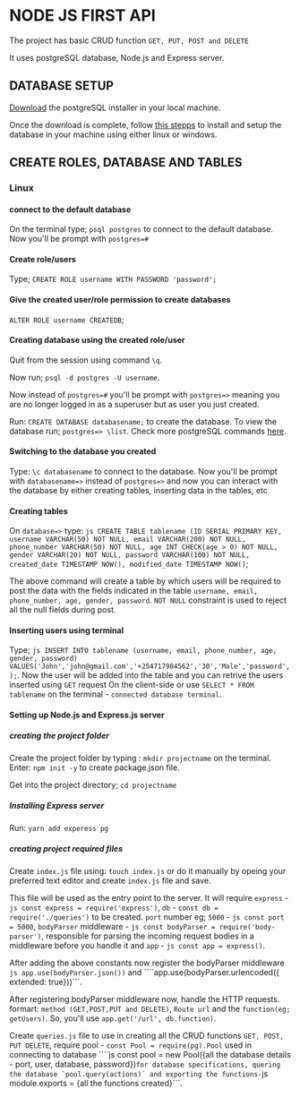 # NODE JS FIRST API
The project has basic CRUD function `GET, PUT, POST and DELETE`

It uses postgreSQL database, Node.js and Express server.

## DATABASE SETUP
[Download](https://www.postgresql.org/download/) the postgreSQL installer in your local machine.

Once the download is complete, follow [this stepps](https://www.w3resource.com/PostgreSQL/install-postgresql-on-linux-and-windows.php) to install and setup the database in your machine using either linux or windows.

## CREATE ROLES, DATABASE AND TABLES

### Linux
#### connect to the default database
On the terminal type; `psql postgres` to connect to the default database. Now you'll be prompt with  `postgres=#`
####  Create role/users
Type; `CREATE ROLE username WITH PASSWORD 'password';`

#### Give the created user/role permission to create databases
`ALTER ROLE username CREATEDB`;

#### Creating database using the created role/user
Quit from the session using command `\q`.

Now run; `psql -d postgres -U username`.

Now instead of `postgres=#` you'll be prompt with `postgres=>` meaning you are no longer logged in as a superuser but as user you just created.

Run: `CREATE DATABASE databasename;` to create the database.
To view the database run; `postgres=> \list`. Check more postgreSQL commands [here](https://www.postgresqltutorial.com/psql-commands/).

#### Switching to the database you created
Type: `\c databasename` to connect to the database. Now you'll be prompt with `databasename=>` instead of `postgres=>` and now you can interact with the database by either creating tables, inserting data in the tables, etc

#### Creating tables
On `database=>` type: ```js CREATE TABLE tablename (ID SERIAL PRIMARY KEY, username VARCHAR(50) NOT NULL, email VARCHAR(200) NOT NULL, phone_number VARCHAR(50) NOT NULL, age INT CHECK(age > 0) NOT NULL, gender VARCHAR(20) NOT NULL, password VARCHAR(100) NOT NULL, created_date TIMESTAMP NOW(), modified_date TIMESTAMP NOW()```;

The above command will create a table by which users will be required to post the data with the fields indicated in the table `username, email, phone_number, age, gender, password`. `NOT NULL` constraint is used to reject all the null fields during post.

#### Inserting users using terminal
Type; ```js INSERT INTO tablename (username, email, phone_number, age, gender, password) VALUES('John','john@gmail.com','+254717984562','30','Male','password',);```. Now the user will be added into the table and you can retrive the users inserted using `GET` request On the client-side or use `SELECT * FROM tablename` on the terminal -  `connected database terminal`.

#### Setting up Node.js and Express.js server
##### creating the project folder
Create the project folder by typing : `mkdir projectname` on the terminal.
Enter: `npm init -y` to create package.json file.

Get into the project directory; `cd projectname`

##### Installing Express server
Run: `yarn add experess pg`

##### creating project required files
Create `index.js` file using: `touch index.js` or do it manually by opeing your preferred text editor and create `index.js` file and save. 

This file will be used as the entry point to the server. It will require `express` - ```js const express = require('express')```, `db` - ```const db = require('./queries')``` to be created. `port` number eg; `5000` - ```js const port = 5000```, `bodyParser` middleware  - ```js const bodyParser = require('body-parser')```, responsible for parsing the incoming request bodies in a middleware before you handle it and  `app` - ```js const app = express()```.

After adding the above constants now register the bodyParser middleware ```js app.use(bodyParser.json())``` and ````app.use(bodyParser.urlencoded({ extended: true}))```.

After registering bodyParser middleware now, handle the HTTP requests. formart: `method (GET,POST,PUT and DELETE)`, `Route url` and the `function(eg; getUsers)`. So, you'll use ```app.get('/url', db.function)```.

Create `queries.js` file to use in creating all the CRUD functions `GET, POST, PUT DELETE`, require pool - `const Pool = require(pg).Pool` used in connecting to database ````js const pool = new Pool({all the database details - port, user, database, password})``` for database specifications, quering the database `pool.query(actions)` and exporting the functions- ```js module.exports = {all the functions created}```.





